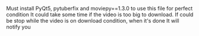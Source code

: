 Must install PyQt5, pytuberfix and moviepy==1.3.0 to use this file for perfect condition
It could take some time if the video is too big to download.
If could be stop while the video is on download condition, when it's done It will notify you
